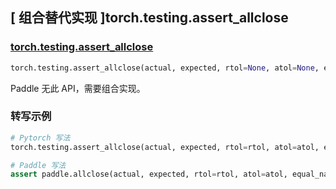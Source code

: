 ## [ 组合替代实现 ]torch.testing.assert_allclose

### [torch.testing.assert_allclose](https://pytorch.org/docs/stable/testing.html?highlight=torch+testing+assert_allclose#torch.testing.assert_allclose)

```python
torch.testing.assert_allclose(actual, expected, rtol=None, atol=None, equal_nan=True, msg='')
```

Paddle 无此 API，需要组合实现。

### 转写示例

```python
# Pytorch 写法
torch.testing.assert_allclose(actual, expected, rtol=rtol, atol=atol, equal_nan=True, msg='error messege')

# Paddle 写法
assert paddle.allclose(actual, expected, rtol=rtol, atol=atol, equal_nan=True).item(), 'error messege'
```

